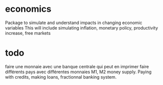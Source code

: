 # economics
Package to simulate and understand impacts in changing economic variables
This will include simulating inflation, monetary policy, productivity increase, free markets

# todo
faire une monnaie avec une banque centrale qui peut en imprimer
faire différents pays avec différentes monnaies
M1, M2 money supply. Paying with credits, making loans, fractionnal banking system.


